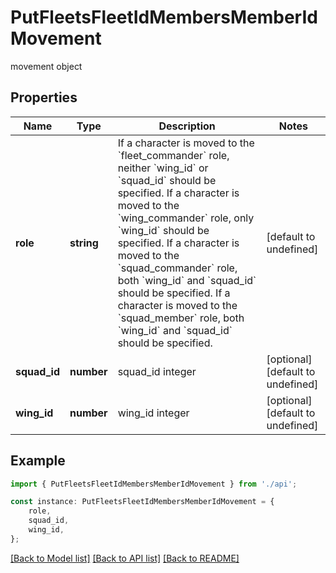 # PutFleetsFleetIdMembersMemberIdMovement

movement object

## Properties

Name | Type | Description | Notes
------------ | ------------- | ------------- | -------------
**role** | **string** | If a character is moved to the &#x60;fleet_commander&#x60; role, neither &#x60;wing_id&#x60; or &#x60;squad_id&#x60; should be specified. If a character is moved to the &#x60;wing_commander&#x60; role, only &#x60;wing_id&#x60; should be specified. If a character is moved to the &#x60;squad_commander&#x60; role, both &#x60;wing_id&#x60; and &#x60;squad_id&#x60; should be specified. If a character is moved to the &#x60;squad_member&#x60; role, both &#x60;wing_id&#x60; and &#x60;squad_id&#x60; should be specified. | [default to undefined]
**squad_id** | **number** | squad_id integer | [optional] [default to undefined]
**wing_id** | **number** | wing_id integer | [optional] [default to undefined]

## Example

```typescript
import { PutFleetsFleetIdMembersMemberIdMovement } from './api';

const instance: PutFleetsFleetIdMembersMemberIdMovement = {
    role,
    squad_id,
    wing_id,
};
```

[[Back to Model list]](../README.md#documentation-for-models) [[Back to API list]](../README.md#documentation-for-api-endpoints) [[Back to README]](../README.md)
